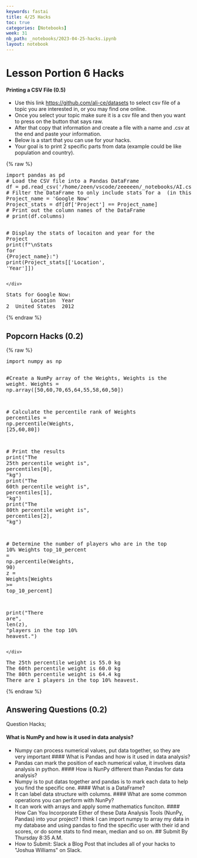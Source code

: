 ```yaml
---
keywords: fastai
title: 4/25 Hacks
toc: true
categories: [Notebooks]
week: 31
nb_path: _notebooks/2023-04-25-hacks.ipynb
layout: notebook
---
```


<!--
#################################################
### THIS FILE WAS AUTOGENERATED! DO NOT EDIT! ###
#################################################
# file to edit: _notebooks/2023-04-25-hacks.ipynb
-->

<div class="container" id="notebook-container">
        
<div class="cell border-box-sizing text_cell rendered"><div class="inner_cell">
<div class="text_cell_render border-box-sizing rendered_html">
<h1 id="Lesson-Portion-6-Hacks">Lesson Portion 6 Hacks<a class="anchor-link" href="#Lesson-Portion-6-Hacks"> </a></h1><h4 id="Printing-a-CSV-File-(0.5)">Printing a CSV File (0.5)<a class="anchor-link" href="#Printing-a-CSV-File-(0.5)"> </a></h4><ul>
<li>Use this link <a href="https://github.com/ali-ce/datasets">https://github.com/ali-ce/datasets</a> to select csv file of a topic you are interested in, or you may find one online.</li>
<li>Once you select your topic make sure it is a csv file and then you want to press on the button that says raw.</li>
<li>After that copy that information and create a file with a name and .csv at the end and paste your information.</li>
<li>Below is a start that you can use for your hacks.</li>
<li>Your goal is to print 2 specific parts from data (example could be like population and country).</li>
</ul>

</div>
</div>
</div>
    {% raw %}
    
<div class="cell border-box-sizing code_cell rendered">
<div class="input">

<div class="inner_cell">
    <div class="input_area">
<div class=" highlight hl-python"><pre><span></span><span class="kn">import</span> <span class="nn">pandas</span> <span class="k">as</span> <span class="nn">pd</span>
<span class="c1"># Load the CSV file into a Pandas DataFrame</span>
<span class="n">df</span> <span class="o">=</span> <span class="n">pd</span><span class="o">.</span><span class="n">read_csv</span><span class="p">(</span><span class="s1">&#39;/home/zeen/vscode/zeeeeen/_notebooks/AI.csv&#39;</span><span class="p">)</span>
<span class="c1"># Filter the DataFrame to only include stats for a  (in this case, Jimmy Butler)</span>
<span class="n">Project_name</span> <span class="o">=</span> <span class="s1">&#39;Google Now&#39;</span>
<span class="n">Project_stats</span> <span class="o">=</span> <span class="n">df</span><span class="p">[</span><span class="n">df</span><span class="p">[</span><span class="s1">&#39;Project&#39;</span><span class="p">]</span> <span class="o">==</span> <span class="n">Project_name</span><span class="p">]</span>
<span class="c1"># Print out the column names of the DataFrame</span>
<span class="c1"># print(df.columns)</span>

<span class="c1"># Display the stats of locaiton and year for the Project</span>
<span class="nb">print</span><span class="p">(</span><span class="sa">f</span><span class="s2">&quot;</span><span class="se">\n</span><span class="s2">Stats for </span><span class="si">{</span><span class="n">Project_name</span><span class="si">}</span><span class="s2">:&quot;</span><span class="p">)</span>
<span class="nb">print</span><span class="p">(</span><span class="n">Project_stats</span><span class="p">[[</span><span class="s1">&#39;Location&#39;</span><span class="p">,</span> <span class="s1">&#39;Year&#39;</span><span class="p">]])</span>
</pre></div>

    </div>
</div>
</div>

<div class="output_wrapper">
<div class="output">

<div class="output_area">

<div class="output_subarea output_stream output_stdout output_text">
<pre>
Stats for Google Now:
        Location  Year
2  United States  2012
</pre>
</div>
</div>

</div>
</div>

</div>
    {% endraw %}

<div class="cell border-box-sizing text_cell rendered"><div class="inner_cell">
<div class="text_cell_render border-box-sizing rendered_html">
<h2 id="Popcorn-Hacks-(0.2)">Popcorn Hacks (0.2)<a class="anchor-link" href="#Popcorn-Hacks-(0.2)"> </a></h2>
</div>
</div>
</div>
    {% raw %}
    
<div class="cell border-box-sizing code_cell rendered">
<div class="input">

<div class="inner_cell">
    <div class="input_area">
<div class=" highlight hl-python"><pre><span></span><span class="kn">import</span> <span class="nn">numpy</span> <span class="k">as</span> <span class="nn">np</span>

<span class="c1">#Create a NumPy array of the Weights, Weights is the weight.</span>
<span class="n">Weights</span> <span class="o">=</span> <span class="n">np</span><span class="o">.</span><span class="n">array</span><span class="p">([</span><span class="mi">50</span><span class="p">,</span><span class="mi">60</span><span class="p">,</span><span class="mi">70</span><span class="p">,</span><span class="mi">65</span><span class="p">,</span><span class="mi">64</span><span class="p">,</span><span class="mi">55</span><span class="p">,</span><span class="mi">58</span><span class="p">,</span><span class="mi">60</span><span class="p">,</span><span class="mi">50</span><span class="p">])</span>

<span class="c1"># Calculate the percentile rank of Weights</span>
<span class="n">percentiles</span> <span class="o">=</span> <span class="n">np</span><span class="o">.</span><span class="n">percentile</span><span class="p">(</span><span class="n">Weights</span><span class="p">,</span> <span class="p">[</span><span class="mi">25</span><span class="p">,</span><span class="mi">60</span><span class="p">,</span><span class="mi">80</span><span class="p">])</span>

<span class="c1"># Print the results</span>
<span class="nb">print</span><span class="p">(</span><span class="s2">&quot;The 25th percentile weight is&quot;</span><span class="p">,</span> <span class="n">percentiles</span><span class="p">[</span><span class="mi">0</span><span class="p">],</span> <span class="s2">&quot;kg&quot;</span><span class="p">)</span>
<span class="nb">print</span><span class="p">(</span><span class="s2">&quot;The 60th percentile weight is&quot;</span><span class="p">,</span> <span class="n">percentiles</span><span class="p">[</span><span class="mi">1</span><span class="p">],</span> <span class="s2">&quot;kg&quot;</span><span class="p">)</span>
<span class="nb">print</span><span class="p">(</span><span class="s2">&quot;The 80th percentile weight is&quot;</span><span class="p">,</span> <span class="n">percentiles</span><span class="p">[</span><span class="mi">2</span><span class="p">],</span> <span class="s2">&quot;kg&quot;</span><span class="p">)</span>

<span class="c1"># Determine the number of players who are in the top 10% Weights</span>
<span class="n">top_10_percent</span> <span class="o">=</span> <span class="n">np</span><span class="o">.</span><span class="n">percentile</span><span class="p">(</span><span class="n">Weights</span><span class="p">,</span> <span class="mi">90</span><span class="p">)</span>
<span class="n">z</span> <span class="o">=</span> <span class="n">Weights</span><span class="p">[</span><span class="n">Weights</span> <span class="o">&gt;=</span> <span class="n">top_10_percent</span><span class="p">]</span>

<span class="nb">print</span><span class="p">(</span><span class="s2">&quot;There are&quot;</span><span class="p">,</span> <span class="nb">len</span><span class="p">(</span><span class="n">z</span><span class="p">),</span> <span class="s2">&quot;players in the top 10</span><span class="si">% he</span><span class="s2">avest.&quot;</span><span class="p">)</span>
</pre></div>

    </div>
</div>
</div>

<div class="output_wrapper">
<div class="output">

<div class="output_area">

<div class="output_subarea output_stream output_stdout output_text">
<pre>The 25th percentile weight is 55.0 kg
The 60th percentile weight is 60.0 kg
The 80th percentile weight is 64.4 kg
There are 1 players in the top 10% heavest.
</pre>
</div>
</div>

</div>
</div>

</div>
    {% endraw %}

<div class="cell border-box-sizing text_cell rendered"><div class="inner_cell">
<div class="text_cell_render border-box-sizing rendered_html">
<h2 id="Answering-Questions-(0.2)">Answering Questions (0.2)<a class="anchor-link" href="#Answering-Questions-(0.2)"> </a></h2><p>Question Hacks;</p>
<h4 id="What-is-NumPy-and-how-is-it-used-in-data-analysis?">What is NumPy and how is it used in data analysis?<a class="anchor-link" href="#What-is-NumPy-and-how-is-it-used-in-data-analysis?"> </a></h4><ul>
<li>Numpy can process numerical values, put data together, so they are very important
#### What is Pandas and how is it used in data analysis?</li>
<li>Pandas can mark the position of each numerical value, it involves data analysis in python.
#### How is NunPy different than Pandas for data analysis?</li>
<li>Numpy is to put datas together and pandas is to mark each data to help you find the specific one.
#### What is a DataFrame?</li>
<li>It can label data structure with columns.
#### What are some common operations you can perform with NunPy?</li>
<li>It can work with arrays and apply some mathematics funciton.
#### How Can You Incorporate Either of these Data Analysis Tools (NunPy, Pandas) into your project?
I think I can import numpy to array my data in my database and using pandas to find the specific user with their id and scores, or do some stats to find mean, median and so on.
## Submit By Thursday 8:35 A.M.</li>
<li>How to Submit: Slack a Blog Post that includes all of your hacks to "Joshua Williams" on Slack.</li>
</ul>

</div>
</div>
</div>
</div>
 

